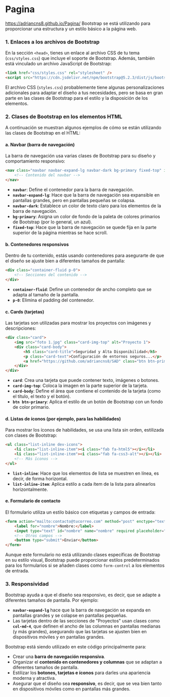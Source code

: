# Pagina
https://adriancns8.github.io/Pagina/
Bootstrap se está utilizando para proporcionar una estructura y un estilo básico a la página web. 

### 1. **Enlaces a los archivos de Bootstrap**
En la sección `<head>`, tienes un enlace al archivo CSS de tu tema (`css/styles.css`) que incluye el soporte de Bootstrap. Además, también está vinculado un archivo JavaScript de Bootstrap:

```html
<link href="css/styles.css" rel="stylesheet" />
<script src="https://cdn.jsdelivr.net/npm/bootstrap@5.2.3/dist/js/bootstrap.bundle.min.js"></script>
```

El archivo CSS (`styles.css`) probablemente tiene algunas personalizaciones adicionales para adaptar el diseño a tus necesidades, pero se basa en gran parte en las clases de Bootstrap para el estilo y la disposición de los elementos.

### 2. **Clases de Bootstrap en los elementos HTML**
A continuación se muestran algunos ejemplos de cómo se están utilizando las clases de Bootstrap en el HTML:

#### a. **Navbar (barra de navegación)**
La barra de navegación usa varias clases de Bootstrap para su diseño y comportamiento responsivo:

```html
<nav class="navbar navbar-expand-lg navbar-dark bg-primary fixed-top" id="sideNav">
    <!-- Contenido del navbar -->
</nav>
```

- **`navbar`**: Define el contenedor para la barra de navegación.
- **`navbar-expand-lg`**: Hace que la barra de navegación sea expansible en pantallas grandes, pero en pantallas pequeñas se colapsa.
- **`navbar-dark`**: Establece un color de texto claro para los elementos de la barra de navegación.
- **`bg-primary`**: Asigna un color de fondo de la paleta de colores primarios de Bootstrap (por lo general, un azul).
- **`fixed-top`**: Hace que la barra de navegación se quede fija en la parte superior de la página mientras se hace scroll.

#### b. **Contenedores responsivos**
Dentro de tu contenido, estás usando contenedores para asegurarte de que el diseño se ajuste bien a diferentes tamaños de pantalla:

```html
<div class="container-fluid p-0">
    <!-- Secciones del contenido -->
</div>
```

- **`container-fluid`**: Define un contenedor de ancho completo que se adapta al tamaño de la pantalla.
- **`p-0`**: Elimina el padding del contenedor.

#### c. **Cards (tarjetas)**
Las tarjetas son utilizadas para mostrar los proyectos con imágenes y descripciones:

```html
<div class="card">
    <img src="foto 1.jpg" class="card-img-top" alt="Proyecto 1">
    <div class="card-body">
        <h5 class="card-title">Seguridad y Alta Disponibilidad</h5>
        <p class="card-text">Configuración de entornos seguros...</p>
        <a href="https://github.com/adriancns8/SAD" class="btn btn-primary">Ver proyecto</a>
    </div>
</div>
```

- **`card`**: Crea una tarjeta que puede contener texto, imágenes o botones.
- **`card-img-top`**: Coloca la imagen en la parte superior de la tarjeta.
- **`card-body`**: Define el área que contiene el contenido de la tarjeta (como el título, el texto y el botón).
- **`btn btn-primary`**: Aplica el estilo de un botón de Bootstrap con un fondo de color primario.

#### d. **Listas de íconos (por ejemplo, para las habilidades)**
Para mostrar los íconos de habilidades, se usa una lista sin orden, estilizada con clases de Bootstrap:

```html
<ul class="list-inline dev-icons">
    <li class="list-inline-item"><i class="fab fa-html5"></i></li>
    <li class="list-inline-item"><i class="fab fa-css3-alt"></i></li>
    <!-- Más íconos -->
</ul>
```

- **`list-inline`**: Hace que los elementos de lista se muestren en línea, es decir, de forma horizontal.
- **`list-inline-item`**: Aplica estilo a cada ítem de la lista para alinearlos horizontalmente.

#### e. **Formulario de contacto**
El formulario utiliza un estilo básico con etiquetas y campos de entrada:

```html
<form action="mailto:contacto@tucorreo.com" method="post" enctype="text/plain">
    <label for="nombre">Nombre:</label>
    <input type="text" id="nombre" name="nombre" required placeholder="Tu nombre completo">
    <!-- Otros campos -->
    <button type="submit">Enviar</button>
</form>
```

Aunque este formulario no está utilizando clases específicas de Bootstrap en su estilo visual, Bootstrap puede proporcionar estilos predeterminados para los formularios si se añaden clases como `form-control` a los elementos de entrada.

### 3. **Responsividad**
Bootstrap ayuda a que el diseño sea responsivo, es decir, que se adapte a diferentes tamaños de pantalla. Por ejemplo:

- **`navbar-expand-lg`** hace que la barra de navegación se expanda en pantallas grandes y se colapse en pantallas pequeñas.
- Las tarjetas dentro de las secciones de "Proyectos" usan clases como **`col-md-4`**, que definen el ancho de las columnas en pantallas medianas (y más grandes), asegurando que las tarjetas se ajusten bien en dispositivos móviles y en pantallas grandes.

Bootstrap está siendo utilizado en este código principalmente para:

- Crear una **barra de navegación responsiva**.
- Organizar el **contenido en contenedores y columnas** que se adaptan a diferentes tamaños de pantalla.
- Estilizar los **botones, tarjetas e íconos** para darles una apariencia moderna y atractiva.
- Asegurar que el diseño sea **responsivo**, es decir, que se vea bien tanto en dispositivos móviles como en pantallas más grandes.
